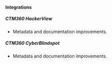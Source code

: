 
#### Integrations

##### CTM360 HackerView

- Metadata and documentation improvements.
##### CTM360 CyberBlindspot

- Metadata and documentation improvements.
